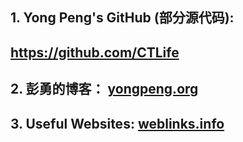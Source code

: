 ## 1. Yong Peng's GitHub (部分源代码): 
##  https://github.com/CTLife                                      
## 2. 彭勇的博客： [yongpeng.org](http://yongpeng.org/)                       
## 3. Useful Websites: [weblinks.info](http://weblinks.info/)                          
